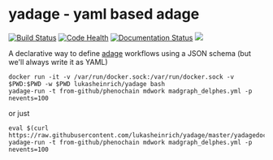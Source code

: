 # yadage - yaml based adage

[![Build Status](https://travis-ci.org/lukasheinrich/yadage.svg?branch=master)](https://travis-ci.org/lukasheinrich/yadage)
[![Code Health](https://landscape.io/github/lukasheinrich/yadage/master/landscape.svg?style=flat)](https://landscape.io/github/lukasheinrich/yadage/master)
[![Documentation Status](https://readthedocs.org/projects/yadage/badge/?version=latest)](http://yadage.readthedocs.org/en/latest/?badge=latest)
[![](https://badge.imagelayers.io/lukasheinrich/yadage:latest.svg)](https://imagelayers.io/?images=lukasheinrich/yadage:latest 'Get your own badge on imagelayers.io')

A declarative way to define [adage](https://github.com/lukasheinrich/adage.git) workflows using a JSON schema (but we'll always write it as YAML)

    docker run -it -v /var/run/docker.sock:/var/run/docker.sock -v $PWD:$PWD -w $PWD lukasheinrich/yadage bash
    yadage-run -t from-github/phenochain mdwork madgraph_delphes.yml -p nevents=100

or just 

    eval $(curl https://raw.githubusercontent.com/lukasheinrich/yadage/master/yadagedocker.sh)
    yadage-run -t from-github/phenochain mdwork madgraph_delphes.yml -p nevents=100
